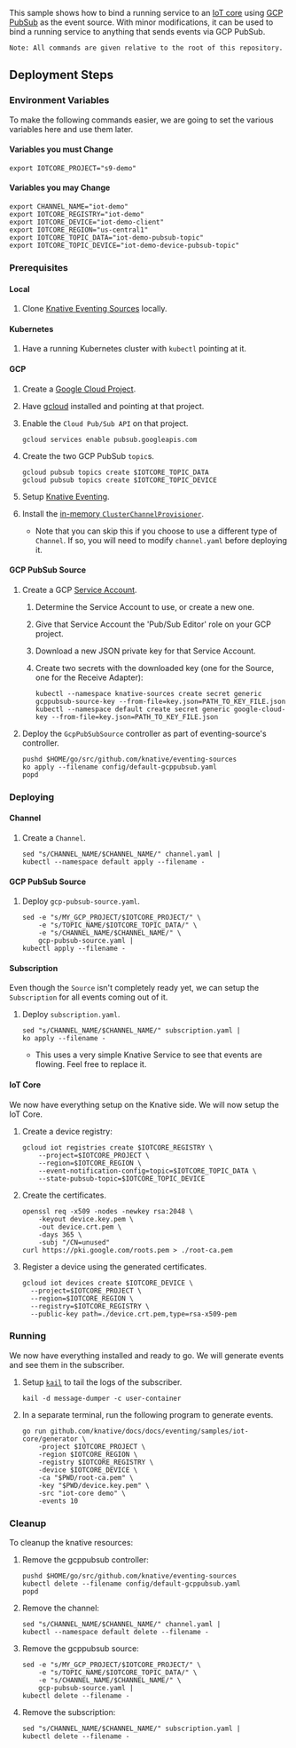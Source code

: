This sample shows how to bind a running service to an
[IoT core](https://cloud.google.com/iot-core/) using
[GCP PubSub](https://cloud.google.com/pubsub/) as the event source. With minor
modifications, it can be used to bind a running service to anything that sends
events via GCP PubSub.

```
Note: All commands are given relative to the root of this repository.
```

## Deployment Steps

### Environment Variables

To make the following commands easier, we are going to set the various variables
here and use them later.

#### Variables you must Change

```shell
export IOTCORE_PROJECT="s9-demo"
```

#### Variables you may Change

```shell
export CHANNEL_NAME="iot-demo"
export IOTCORE_REGISTRY="iot-demo"
export IOTCORE_DEVICE="iot-demo-client"
export IOTCORE_REGION="us-central1"
export IOTCORE_TOPIC_DATA="iot-demo-pubsub-topic"
export IOTCORE_TOPIC_DEVICE="iot-demo-device-pubsub-topic"
```

### Prerequisites

#### Local

1.  Clone
    [Knative Eventing Sources](https://github.com/knative/eventing-sources)
    locally.

#### Kubernetes

1.  Have a running Kubernetes cluster with `kubectl` pointing at it.

#### GCP

1.  Create a
    [Google Cloud Project](https://cloud.google.com/resource-manager/docs/creating-managing-projects).

1.  Have [gcloud](https://cloud.google.com/sdk/gcloud/) installed and pointing
    at that project.

1.  Enable the `Cloud Pub/Sub API` on that project.

    ```shell
    gcloud services enable pubsub.googleapis.com
    ```

1.  Create the two GCP PubSub `topic`s.

    ```shell
    gcloud pubsub topics create $IOTCORE_TOPIC_DATA
    gcloud pubsub topics create $IOTCORE_TOPIC_DEVICE
    ```

1.  Setup [Knative Eventing](../../../eventing).

1.  Install the
    [in-memory `ClusterChannelProvisioner`](https://github.com/knative/eventing/tree/master/config/provisioners/in-memory-channel).

    - Note that you can skip this if you choose to use a different type of
      `Channel`. If so, you will need to modify `channel.yaml` before deploying
      it.

#### GCP PubSub Source

1.  Create a GCP
    [Service Account](https://console.cloud.google.com/iam-admin/serviceaccounts/project).

    1.  Determine the Service Account to use, or create a new one.
    1.  Give that Service Account the 'Pub/Sub Editor' role on your GCP project.
    1.  Download a new JSON private key for that Service Account.
    1.  Create two secrets with the downloaded key (one for the Source, one for
        the Receive Adapter):

        ```shell
        kubectl --namespace knative-sources create secret generic gcppubsub-source-key --from-file=key.json=PATH_TO_KEY_FILE.json
        kubectl --namespace default create secret generic google-cloud-key --from-file=key.json=PATH_TO_KEY_FILE.json
        ```

1.  Deploy the `GcpPubSubSource` controller as part of eventing-source's
    controller.

    ```shell
    pushd $HOME/go/src/github.com/knative/eventing-sources
    ko apply --filename config/default-gcppubsub.yaml
    popd
    ```

### Deploying

#### Channel

1.  Create a `Channel`.

    ```shell
    sed "s/CHANNEL_NAME/$CHANNEL_NAME/" channel.yaml |
    kubectl --namespace default apply --filename -
    ```

#### GCP PubSub Source

1.  Deploy `gcp-pubsub-source.yaml`.

    ```shell
    sed -e "s/MY_GCP_PROJECT/$IOTCORE_PROJECT/" \
        -e "s/TOPIC_NAME/$IOTCORE_TOPIC_DATA/" \
        -e "s/CHANNEL_NAME/$CHANNEL_NAME/" \
        gcp-pubsub-source.yaml |
    kubectl apply --filename -
    ```

#### Subscription

Even though the `Source` isn't completely ready yet, we can setup the
`Subscription` for all events coming out of it.

1.  Deploy `subscription.yaml`.

    ```shell
    sed "s/CHANNEL_NAME/$CHANNEL_NAME/" subscription.yaml |
    ko apply --filename -
    ```

    - This uses a very simple Knative Service to see that events are flowing.
      Feel free to replace it.

#### IoT Core

We now have everything setup on the Knative side. We will now setup the IoT
Core.

1.  Create a device registry:

    ```shell
    gcloud iot registries create $IOTCORE_REGISTRY \
        --project=$IOTCORE_PROJECT \
        --region=$IOTCORE_REGION \
        --event-notification-config=topic=$IOTCORE_TOPIC_DATA \
        --state-pubsub-topic=$IOTCORE_TOPIC_DEVICE
    ```

1.  Create the certificates.

    ```shell
    openssl req -x509 -nodes -newkey rsa:2048 \
        -keyout device.key.pem \
        -out device.crt.pem \
        -days 365 \
        -subj "/CN=unused"
    curl https://pki.google.com/roots.pem > ./root-ca.pem
    ```

1.  Register a device using the generated certificates.

    ```shell
    gcloud iot devices create $IOTCORE_DEVICE \
      --project=$IOTCORE_PROJECT \
      --region=$IOTCORE_REGION \
      --registry=$IOTCORE_REGISTRY \
      --public-key path=./device.crt.pem,type=rsa-x509-pem
    ```

### Running

We now have everything installed and ready to go. We will generate events and
see them in the subscriber.

1.  Setup [`kail`](https://github.com/boz/kail) to tail the logs of the
    subscriber.

    ```shell
    kail -d message-dumper -c user-container
    ```

1.  In a separate terminal, run the following program to generate events.

    ```shell
    go run github.com/knative/docs/docs/eventing/samples/iot-core/generator \
        -project $IOTCORE_PROJECT \
        -region $IOTCORE_REGION \
        -registry $IOTCORE_REGISTRY \
        -device $IOTCORE_DEVICE \
        -ca "$PWD/root-ca.pem" \
        -key "$PWD/device.key.pem" \
        -src "iot-core demo" \
        -events 10
    ```

### Cleanup

To cleanup the knative resources:

1.  Remove the gcppubsub controller:

    ```shell
    pushd $HOME/go/src/github.com/knative/eventing-sources
    kubectl delete --filename config/default-gcppubsub.yaml
    popd
    ```

2.  Remove the channel:

    ```shell
    sed "s/CHANNEL_NAME/$CHANNEL_NAME/" channel.yaml |
    kubectl --namespace default delete --filename -
    ```

3.  Remove the gcppubsub source:

    ```shell
    sed -e "s/MY_GCP_PROJECT/$IOTCORE_PROJECT/" \
        -e "s/TOPIC_NAME/$IOTCORE_TOPIC_DATA/" \
        -e "s/CHANNEL_NAME/$CHANNEL_NAME/" \
        gcp-pubsub-source.yaml |
    kubectl delete --filename -
    ```

4.  Remove the subscription:
    ```shell
    sed "s/CHANNEL_NAME/$CHANNEL_NAME/" subscription.yaml |
    kubectl delete --filename -
    ```

